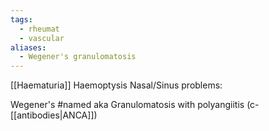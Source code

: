 ```yaml
---
tags:
  - rheumat
  - vascular
aliases:
  - Wegener's granulomatosis
---
```

[[Haematuria]]
Haemoptysis
Nasal/Sinus problems: 

Wegener's #named aka Granulomatosis with polyangiitis (c-[[antibodies|ANCA]])